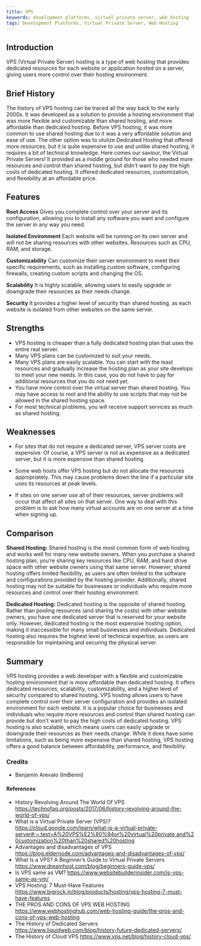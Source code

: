 ```yaml
---
title: VPS
keywords: development platforms, virtual private server, web hosting
tags: Development Platforms, Virtual Private Server, Web Hosting
---
```


## Introduction

VPS (Virtual Private Server) hosting is a type of web hosting that provides dedicated resources for each website or application hosted on a server, giving users more control over their hosting environment.

## Brief History

The history of VPS hosting can be traced all the way back to the early 2000s. It was developed as a solution to provide a hosting environment that was more flexible and customizable than shared hosting, and more affordable than dedicated hosting.
Before VPS hosting, it was more common to use shared hosting due to it was a very affordable solution and ease of use. The other option was to utulize Dedicated Hosting that offered more resources, but it is quite expensive to use and unlike shared hosting, it requires a bit of technical knowledge.
Here comes our saviour, the Virtual Private Servers! It provided as a middle ground for those who needed more resources and control than shared hosting, but didn't want to pay the high costs of dedicated hosting. It offered dedicated resources, customization, and flexebility at an affordable price.

## Features

**Root Access** Gives you complete control over your server and its configuration, allowing you to install any software you want and configure the server in any way you need.

**Isolated Environment** Each website will be running on its own server and will not be sharing resources with other websites. Resources such as CPU, RAM, and storage.

**Customizability** Can customize their server environment to meet their specific requirements, such as installing custom software, configuring firewalls, creating custom scripts and changing the OS.

**Scalability** It is highly scalable, allowing users to easily upgrade or downgrade their resources as their needs change.

**Security** It provides a higher level of security than shared hosting, as each website is isolated from other websites on the same server.

## Strengths

- VPS hosting is cheaper than a fully dedicated hosting plan that uses the entire real server.
- Many VPS plans can be customized to suit your needs.
- Many VPS plans are easily scalable. You can start with the least resources and gradually increase the hosting plan as your site develops to meet your new needs. In this case, you do not have to pay for additional resources that you do not need yet.
- You have more control over the virtual server than shared hosting. You may have access to root and the ability to use scripts that may not be allowed in the shared hosting space.
- For most technical problems, you will receive support services as much as shared hosting.

## Weaknesses

- For sites that do not require a dedicated server, VPS server costs are expensive. Of course, a VPS server is not as expensive as a dedicated server, but it is more expensive than shared hosting.

- Some web hosts offer VPS hosting but do not allocate the resources appropriately. This may cause problems down the line if a particular site uses its resources at peak levels.

- If sites on one server use all of their resources, server problems will occur that affect all sites on that server. One way to deal with this problem is to ask how many virtual accounts are on one server at a time when signing up.

## Comparison

**Shared Hosting:**
Shared hosting is the most common form of web hosting and works well for many new website owners. When you purchase a shared hosting plan, you’re sharing key resources like CPU, RAM, and hard drive space with other website owners using that same server.
However, shared hosting offers limited flexibility, as users are often limited to the software and configurations provided by the hosting provider. Additionally, shared hosting may not be suitable for businesses or individuals who require more resources and control over their hosting environment.

**Dedicated Hosting:**
Dedicated hosting is the opposite of shared hosting. Rather than pooling resources (and sharing the costs) with other website owners, you have one dedicated server that is reserved for your website only.
However, dedicated hosting is the most expensive hosting option, making it inaccessible for many small businesses and individuals. Dedicated hosting also requires the highest level of technical expertise, as users are responsible for maintaining and securing the physical server.

## Summary

VPS hosting provides a web developer with a flexible and customizable hosting environment that is more affordable than dedicated hosting. It offers dedicated resources, scalability, customizability, and a higher level of security compared to shared hosting. VPS hosting allows users to have complete control over their server configuration and provides an isolated environment for each website. It is a popular choice for businesses and individuals who require more resources and control than shared hosting can provide but don't want to pay the high costs of dedicated hosting. VPS hosting is also scalable, which means users can easily upgrade or downgrade their resources as their needs change. While it does have some limitations, such as being more expensive than shared hosting, VPS hosting offers a good balance between affordability, performance, and flexibility.

### Credits

- Benjamin Arevalo (ImBenni)

#### References

- History Revolving Around The World Of VPS https://technofaq.org/posts/2017/06/history-revolving-around-the-world-of-vps/
- What is a Virtual Private Server (VPS)? https://cloud.google.com/learn/what-is-a-virtual-private-server#:~:text=A%20VPS%E2%80%94or%20virtual%20private,and%20customization%20than%20shared%20hosting
- Advantages and disadvantages of VPS https://blog.eldernode.com/advantages-and-disadvantages-of-vps/
- What Is a VPS? A Beginner’s Guide to Virtual Private Servers https://www.dreamhost.com/blog/beginners-guide-vps/
- Is VPS same as VM? https://www.websitebuilderinsider.com/is-vps-same-as-vm/
- VPS Hosting: 7 Must-Have Features https://www.bigrock.in/blog/products/hosting/vps-hosting-7-must-have-features
- THE PROS AND CONS OF VPS WEB HOSTING https://www.webhostinghub.com/web-hosting-guide/the-pros-and-cons-of-vps-web-hosting
- The History of Dedicated Servers https://www.liquidweb.com/blog/history-future-dedicated-servers/
- The History of Cloud VPS https://www.vps.net/blog/history-cloud-vps/
